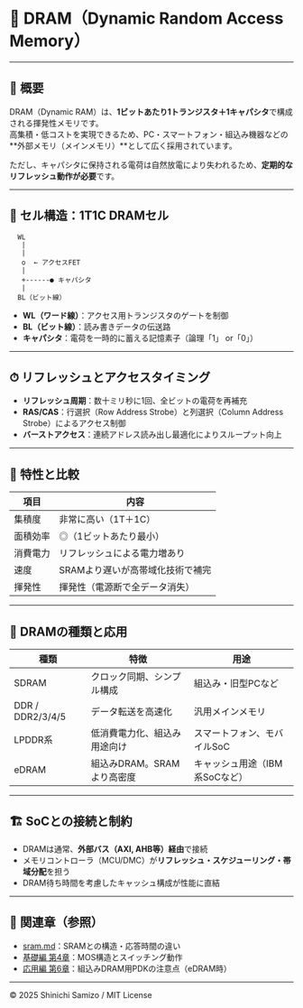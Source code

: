 # 🧠 DRAM（Dynamic Random Access Memory）

---

## 📘 概要

DRAM（Dynamic RAM）は、**1ビットあたり1トランジスタ＋1キャパシタ**で構成される揮発性メモリです。  
高集積・低コストを実現できるため、PC・スマートフォン・組込み機器などの**外部メモリ（メインメモリ）**として広く採用されています。

ただし、キャパシタに保持される電荷は自然放電により失われるため、**定期的なリフレッシュ動作が必要**です。

---

## 🔧 セル構造：1T1C DRAMセル

```
  WL
   |
   |
   o  ← アクセスFET
   |
   +------● キャパシタ
   |
  BL（ビット線）
```

- **WL（ワード線）**：アクセス用トランジスタのゲートを制御
- **BL（ビット線）**：読み書きデータの伝送路
- **キャパシタ**：電荷を一時的に蓄える記憶素子（論理「1」 or「0」）

---

## ⏱ リフレッシュとアクセスタイミング

- **リフレッシュ周期**：数十ミリ秒に1回、全ビットの電荷を再補充
- **RAS/CAS**：行選択（Row Address Strobe）と列選択（Column Address Strobe）によるアクセス制御
- **バーストアクセス**：連続アドレス読み出し最適化によりスループット向上

---

## 🧪 特性と比較

| 項目 | 内容 |
|------|------|
| 集積度 | 非常に高い（1T＋1C） |
| 面積効率 | ◎（1ビットあたり最小） |
| 消費電力 | リフレッシュによる電力増あり |
| 速度 | SRAMより遅いが高帯域化技術で補完 |
| 揮発性 | 揮発性（電源断で全データ消失） |

---

## 🔌 DRAMの種類と応用

| 種類 | 特徴 | 用途 |
|------|------|------|
| SDRAM | クロック同期、シンプル構成 | 組込み・旧型PCなど |
| DDR / DDR2/3/4/5 | データ転送を高速化 | 汎用メインメモリ |
| LPDDR系 | 低消費電力化、組込み用途向け | スマートフォン、モバイルSoC |
| eDRAM | 組込みDRAM。SRAMより高密度 | キャッシュ用途（IBM系SoCなど） |

---

## 🏗 SoCとの接続と制約

- DRAMは通常、**外部バス（AXI, AHB等）経由**で接続
- メモリコントローラ（MCU/DMC）が**リフレッシュ・スケジューリング・帯域分配**を担う
- DRAM待ち時間を考慮したキャッシュ構成が性能に直結

---

## 🔗 関連章（参照）

- [sram.md](./sram.md)：SRAMとの構造・応答時間の違い  
- [基礎編 第4章](../chapter4_mos_characteristics/)：MOS構造とスイッチング動作  
- [応用編 第6章](../d_chapter6_pdk_and_eda_environment/)：組込みDRAM用PDKの注意点（eDRAM時）

---

© 2025 Shinichi Samizo / MIT License
